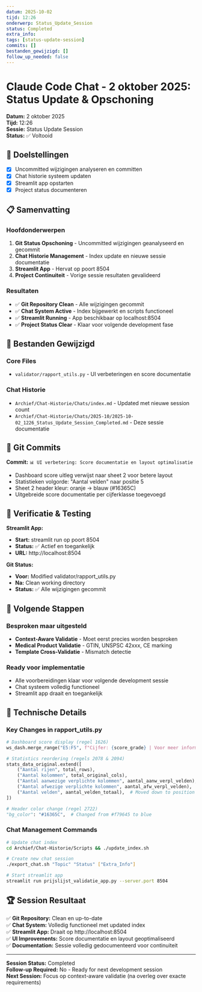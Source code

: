 ```yaml
---
datum: 2025-10-02
tijd: 12:26
onderwerp: Status_Update_Session
status: Completed
extra_info: 
tags: [status-update-session]
commits: []
bestanden_gewijzigd: []
follow_up_needed: false
---
```


# Claude Code Chat - 2 oktober 2025: Status Update & Opschoning

**Datum:** 2 oktober 2025  
**Tijd:** 12:26  
**Sessie:** Status Update Session  
**Status:** ✅ Voltooid

## 🎯 Doelstellingen

- [x] Uncommitted wijzigingen analyseren en committen
- [x] Chat historie systeem updaten 
- [x] Streamlit app opstarten
- [x] Project status documenteren

## 📋 Samenvatting

### Hoofdonderwerpen
1. **Git Status Opschoning** - Uncommitted wijzigingen geanalyseerd en gecommit
2. **Chat Historie Management** - Index update en nieuwe sessie documentatie
3. **Streamlit App** - Hervat op poort 8504
4. **Project Continuiteit** - Vorige sessie resultaten gevalideerd

### Resultaten
- ✅ **Git Repository Clean** - Alle wijzigingen gecommit
- ✅ **Chat System Active** - Index bijgewerkt en scripts functioneel
- ✅ **Streamlit Running** - App beschikbaar op localhost:8504
- ✅ **Project Status Clear** - Klaar voor volgende development fase

## 📁 Bestanden Gewijzigd

### Core Files
- `validator/rapport_utils.py` - UI verbeteringen en score documentatie

### Chat Historie
- `Archief/Chat-Historie/Chats/index.md` - Updated met nieuwe session count
- `Archief/Chat-Historie/Chats/2025-10/2025-10-02_1226_Status_Update_Session_Completed.md` - Deze sessie documentatie

## 🚀 Git Commits

**Commit:** `📊 UI verbetering: Score documentatie en layout optimalisatie`
- Dashboard score uitleg verwijst naar sheet 2 voor betere layout
- Statistieken volgorde: "Aantal velden" naar positie 5
- Sheet 2 header kleur: oranje → blauw (#16365C)
- Uitgebreide score documentatie per cijferklasse toegevoegd

## 🧪 Verificatie & Testing

**Streamlit App:**
- **Start:** streamlit run op poort 8504
- **Status:** ✅ Actief en toegankelijk
- **URL:** http://localhost:8504

**Git Status:**
- **Voor:** Modified validator/rapport_utils.py
- **Na:** Clean working directory
- **Status:** ✅ Alle wijzigingen gecommit

## 🔮 Volgende Stappen

### Besproken maar uitgesteld
- **Context-Aware Validatie** - Moet eerst precies worden besproken
- **Medical Product Validatie** - GTIN, UNSPSC 42xxx, CE marking
- **Template Cross-Validatie** - Mismatch detectie

### Ready voor implementatie
- Alle voorbereidingen klaar voor volgende development sessie
- Chat systeem volledig functioneel
- Streamlit app draait en toegankelijk

## 📝 Technische Details

### Key Changes in rapport_utils.py
```python
# Dashboard score display (regel 1626)
ws_dash.merge_range("E5:F5", f"Cijfer: {score_grade} | Voor meer informatie over de kwaliteitscore en hoe het berekend wordt, ga naar sheet 2.", fmt_score_small)

# Statistics reordering (regels 2078 & 2094)
stats_data_original.extend([
    ("Aantal rijen", total_rows),
    ("Aantal kolommen", total_original_cols),
    ("Aantal aanwezige verplichte kolommen", aantal_aanw_verpl_velden),  # Moved up
    ("Aantal afwezige verplichte kolommen", aantal_afw_verpl_velden),    # Moved up  
    ("Aantal velden", aantal_velden_totaal),  # Moved down to position 5
])

# Header color change (regel 2722)
"bg_color": "#16365C",  # Changed from #f79645 to blue
```

### Chat Management Commands
```bash
# Update chat index
cd Archief/Chat-Historie/Scripts && ./update_index.sh

# Create new chat session
./export_chat.sh "Topic" "Status" ["Extra_Info"]

# Start streamlit app
streamlit run prijslijst_validatie_app.py --server.port 8504
```

## 🏆 Session Resultaat

✅ **Git Repository:** Clean en up-to-date  
✅ **Chat System:** Volledig functioneel met updated index  
✅ **Streamlit App:** Draait op http://localhost:8504  
✅ **UI Improvements:** Score documentatie en layout geoptimaliseerd  
✅ **Documentation:** Sessie volledig gedocumenteerd voor continuiteit  

---

**Session Status:** Completed  
**Follow-up Required:** No - Ready for next development session  
**Next Session:** Focus op context-aware validatie (na overleg over exacte requirements)